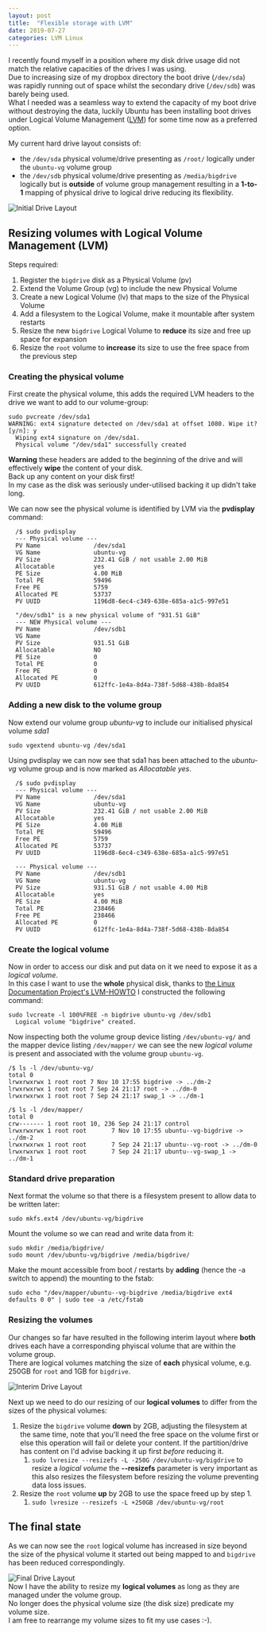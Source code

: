 ```yaml
---
layout: post
title:  "Flexible storage with LVM"
date: 2019-07-27
categories: LVM Linux
---
```


I recently found myself in a position where my disk drive usage did not match the relative capacities of the drives I was using.  	
Due to increasing size of my dropbox directory the boot drive (`/dev/sda`) was rapidly running out of space whilst the secondary drive (`/dev/sdb`) was barely being used.  
What I needed was a seamless way to extend the capacity of my boot drive without destroying the data, luckily Ubuntu has been installing boot drives under Logical Volume Management ([LVM][Ubuntu LVM]) for some time now as a preferred option.  

My current hard drive layout consists of:
* the `/dev/sda` physical volume/drive presenting as `/root/` logically under the `ubuntu-vg` volume group
* the `/dev/sdb` physical volume/drive presenting as `/media/bigdrive` logically but is **outside** of volume group management resulting in a **1-to-1** mapping of physical drive to logical drive reducing its flexibility. 

![Initial Drive Layout](/assets/LVM/LVM-Initial-Layout.png)


## Resizing volumes with Logical Volume Management (LVM)

Steps required:
1. Register the `bigdrive` disk as a Physical Volume (pv)
2. Extend the Volume Group (vg) to include the new Physical Volume
3. Create a new Logical Volume (lv) that maps to the size of the Physical Volume
4. Add a filesystem to the Logical Volume, make it mountable after system restarts
5. Resize the new `bigdrive` Logical Volume to **reduce** its size and free up space for expansion
6. Resize the `root` volume to **increase** its size to use the free space from the previous step

### Creating the physical volume

First create the physical volume, this adds the required LVM headers to the drive we want to add to our volume-group:
```
sudo pvcreate /dev/sda1
WARNING: ext4 signature detected on /dev/sda1 at offset 1080. Wipe it? [y/n]: y
  Wiping ext4 signature on /dev/sda1.
  Physical volume "/dev/sda1" successfully created
```
**Warning** these headers are added to the beginning of the drive and will effectively **wipe** the content of your disk.  
Back up any content on your disk first!  
In my case as the disk was seriously under-utilised backing it up didn't take long.  

We can now see the physical volume is identified by LVM via the **pvdisplay** command:

```
  /$ sudo pvdisplay
  --- Physical volume ---
  PV Name               /dev/sda1
  VG Name               ubuntu-vg
  PV Size               232.41 GiB / not usable 2.00 MiB
  Allocatable           yes
  PE Size               4.00 MiB
  Total PE              59496
  Free PE               5759
  Allocated PE          53737
  PV UUID               1196d8-6ec4-c349-638e-685a-a1c5-997e51

  "/dev/sdb1" is a new physical volume of "931.51 GiB"
  --- NEW Physical volume ---
  PV Name               /dev/sdb1
  VG Name
  PV Size               931.51 GiB
  Allocatable           NO
  PE Size               0
  Total PE              0
  Free PE               0
  Allocated PE          0
  PV UUID               612ffc-1e4a-8d4a-738f-5d68-438b-8da854				
```

### Adding a new disk to the volume group 

Now extend our volume group _ubuntu-vg_ to include our initialised physical volume _sda1_
```
sudo vgextend ubuntu-vg /dev/sda1
```
Using pvdisplay we can now see that sda1 has been attached to the _ubuntu-vg_ volume group and is now marked as _Allocatable yes_. 
```
  /$ sudo pvdisplay
  --- Physical volume ---
  PV Name               /dev/sda1
  VG Name               ubuntu-vg
  PV Size               232.41 GiB / not usable 2.00 MiB
  Allocatable           yes
  PE Size               4.00 MiB
  Total PE              59496
  Free PE               5759
  Allocated PE          53737
  PV UUID               1196d8-6ec4-c349-638e-685a-a1c5-997e51

  --- Physical volume ---
  PV Name               /dev/sdb1
  VG Name               ubuntu-vg
  PV Size               931.51 GiB / not usable 4.00 MiB
  Allocatable           yes
  PE Size               4.00 MiB
  Total PE              238466
  Free PE               238466
  Allocated PE          0
  PV UUID               612ffc-1e4a-8d4a-738f-5d68-438b-8da854

```

### Create the logical volume
Now in order to access our disk and put data on it we need to expose it as a _logical volume_.  
In this case I want to use the **whole** physical disk, thanks to [the Linux Documentation Project's LVM-HOWTO](#tldp) I constructed the following command:
```
sudo lvcreate -l 100%FREE -n bigdrive ubuntu-vg /dev/sdb1
  Logical volume "bigdrive" created.
``` 
Now inspecting both the volume group device listing `/dev/ubuntu-vg/` and the mapper device listing `/dev/mapper/` we can see the new _logical volume_ is present and associated with the volume group `ubuntu-vg`.   

```
/$ ls -l /dev/ubuntu-vg/
total 0
lrwxrwxrwx 1 root root 7 Nov 10 17:55 bigdrive -> ../dm-2
lrwxrwxrwx 1 root root 7 Sep 24 21:17 root -> ../dm-0
lrwxrwxrwx 1 root root 7 Sep 24 21:17 swap_1 -> ../dm-1

/$ ls -l /dev/mapper/
total 0
crw------- 1 root root 10, 236 Sep 24 21:17 control
lrwxrwxrwx 1 root root       7 Nov 10 17:55 ubuntu--vg-bigdrive -> ../dm-2
lrwxrwxrwx 1 root root       7 Sep 24 21:17 ubuntu--vg-root -> ../dm-0
lrwxrwxrwx 1 root root       7 Sep 24 21:17 ubuntu--vg-swap_1 -> ../dm-1
```

### Standard drive preparation 
Next format the volume so that there is a filesystem present to allow data to be written later:
```
sudo mkfs.ext4 /dev/ubuntu-vg/bigdrive

```
Mount the volume so we can read and write data from it:
```
sudo mkdir /media/bigdrive/  
sudo mount /dev/ubuntu-vg/bigdrive /media/bigdrive/
```
Make the mount accessible from boot / restarts by **adding** (hence the -a switch to append) the mounting to the fstab:
```
sudo echo "/dev/mapper/ubuntu--vg-bigdrive /media/bigdrive ext4 defaults 0 0" | sudo tee -a /etc/fstab
```

### Resizing the volumes
Our changes so far have resulted in the following interim layout where **both** drives each have a corresponding phyiscal volume that are within the volume group.  
There are logical volumes matching the size of **each** physical volume, e.g. 250GB for `root` and 1GB for `bigdrive`.    
  
![Interim Drive Layout](/assets/LVM/LVM-Interim-Layout.png)

Next up we need to do our resizing of our **logical volumes** to differ from the sizes of the physical volumes:   
1. Resize the `bigdrive` volume **down** by 2GB, adjusting the filesystem at the same time, note that you'll need the free space on the volume first or else this operation will fail or delete your content. If the partition/drive has content on I'd advise backing it up first *before* reducing it.
	1. `sudo lvresize --resizefs -L -250G /dev/ubuntu-vg/bigdrive` to resize a _logical volume_ the **--resizefs** parameter is very important as this also resizes the filesystem before resizing the volume preventing data loss issues. 
2. Resize the `root` volume **up** by 2GB to use the space freed up by step 1.
	1. `sudo lvresize --resizefs -L +250GB /dev/ubuntu-vg/root`
	 
## The final state
As we can now see the `root` logical volume has increased in size beyond the size of the physical volume it started out being mapped to and `bigdrive` has been reduced correspondingly.  

![Final Drive Layout](/assets/LVM/LVM-Final-Layout.png)  
Now I have the ability to resize my **logical volumes** as long as they are managed under the volume group.  
No longer does the physical volume size (the disk size) predicate my volume size.  
I am free to rearrange my volume sizes to fit my use cases :-).  

[Ubuntu LVM]: https://wiki.ubuntu.com/Lvm
[tldp]: http://tldp.org/HOWTO/LVM-HOWTO/createlv.html